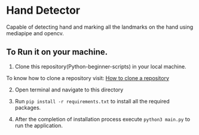 # Hand Detector

Capable of detecting hand and marking all the landmarks on the hand using mediapipe and opencv.

## To Run it on your machine.

1. Clone this repository(Python-beginner-scripts) in your local machine.

To know how to clone a repository visit: <a href="https://docs.github.com/desktop/contributing-and-collaborating-using-github-desktop/adding-and-cloning-repositories/cloning-a-repository-from-github-to-github-desktop?platform=windows">How to clone a repository</a>

2. Open terminal and navigate to this directory

3. Run ```pip install -r requirements.txt``` to install all the required packages.

4. After the completion of installation process execute ```python3 main.py``` to run the application.
